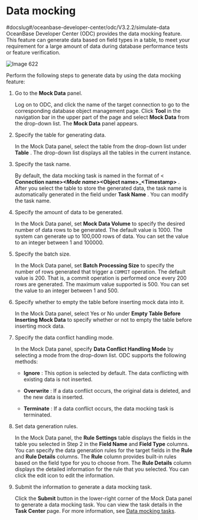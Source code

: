 Data mocking 
=================================
#docslug#/oceanbase-developer-center/odc/V3.2.2/simulate-data
OceanBase Developer Center (ODC) provides the data mocking feature. This feature can generate data based on field types in a table, to meet your requirement for a large amount of data during database performance tests or feature verification. 

![Image 622](https://help-static-aliyun-doc.aliyuncs.com/assets/img/en-US/7199620261/p270066.png)

Perform the following steps to generate data by using the data mocking feature:

1. Go to the **Mock Data** panel. 

   Log on to ODC, and click the name of the target connection to go to the corresponding database object management page. Click **Tool** in the navigation bar in the upper part of the page and select **Mock Data** from the drop-down list. The **Mock Data** panel appears.
   

2. Specify the table for generating data. 

   In the Mock Data panel, select the table from the drop-down list under **Table** . The drop-down list displays all the tables in the current instance.
   

3. Specify the task name. 

   By default, the data mocking task is named in the format of \< **Connection name\>_\<Mode name\>_\<Object name\>_\<Timestamp\>** . After you select the table to store the generated data, the task name is automatically generated in the field under **Task Name** . You can modify the task name.
   

4. Specify the amount of data to be generated. 

   In the Mock Data panel, set **Mock Data Volume** to specify the desired number of data rows to be generated. The default value is 1000. The system can generate up to 100,000 rows of data. You can set the value to an integer between 1 and 100000.
   

5. Specify the batch size. 

   In the Mock Data panel, set **Batch Processing Size** to specify the number of rows generated that trigger a `COMMIT` operation. The default value is 200. That is, a commit operation is performed once every 200 rows are generated. The maximum value supported is 500. You can set the value to an integer between 1 and 500.
   

6. Specify whether to empty the table before inserting mock data into it. 

   In the Mock Data panel, select Yes or No under **Empty Table Before Inserting Mock Data** to specify whether or not to empty the table before inserting mock data.
   

7. Specify the data conflict handling mode. 

   In the Mock Data panel, specify **Data Conflict Handling Mode** by selecting a mode from the drop-down list. ODC supports the following methods:
   * **Ignore** : This option is selected by default. The data conflicting with existing data is not inserted.

     
   
   * **Overwrite** : If a data conflict occurs, the original data is deleted, and the new data is inserted.

     
   
   * **Terminate** : If a data conflict occurs, the data mocking task is terminated.

     
   

   

8. Set data generation rules. 

   In the Mock Data panel, the **Rule Settings** table displays the fields in the table you selected in Step 2 in the **Field Name** and **Field Type** columns. You can specify the data generation rules for the target fields in the **Rule** and **Rule Details** columns. The **Rule** column provides built-in rules based on the field type for you to choose from. The **Rule Details** column displays the detailed information for the rule that you selected. You can click the edit icon to edit the information.
   

9. Submit the information to generate a data mocking task. 

   Click the **Submit** button in the lower-right corner of the Mock Data panel to generate a data mocking task. You can view the task details in the **Task Center** page. For more information, see [Data mocking tasks](../../7.client-odc-user-guide/7.client-odc-task-management/4.client-odc-data-mocking-tasks.md).

   



